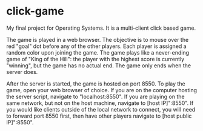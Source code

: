 # click-game
My final project for Operating Systems. It is a multi-client click based game.

The game is played in a web browser. The objective is to mouse over the red "goal" dot before any of the other players. Each player
is assigned a random color upon joining the game. The game plays like a never-ending game of "King of the Hill": the player with the
highest score is currently "winning", but the game has no actual end. The game only ends when the server does.

After the server is started, the game is hosted on port 8550. To play the game, open your web browser of choice.
If you are on the computer hosting the server script, navigate to "localhost:8550". If you are playing on the same network, but not
on the host machine, navigate to [host IP]":8550". If you would like clients outside of the local network to connect, you will need to
forward port 8550 first, then have other players navigate to [host public IP]":8550".
